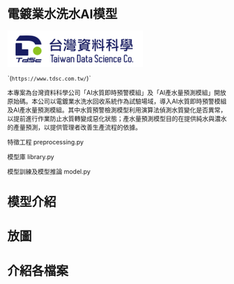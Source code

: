 # 電鍍業水洗水AI模型

![image](tdsc_logo.PNG)

ˋ(`https://www.tdsc.com.tw/`)ˋ

本專案為台灣資料科學公司「AI水質即時預警模組」及「AI產水量預測模組」開放原始碼。本公司以電鍍業水洗水回收系統作為試驗場域，導入AI水質即時預警模組及AI產水量預測模組。其中水質預警檢測模型利用演算法偵測水質變化是否異常，以提前進行作業防止水質轉變成惡化狀態；產水量預測模型目的在提供純水與濃水的產量預測，以提供管理者改善生產流程的依據。

特徵工程
preprocessing.py

模型庫
library.py

模型訓練及模型推論
model.py

# 模型介紹
# 放圖

# 介紹各檔案

